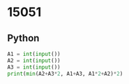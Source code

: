 # 15051

## Python

```python
A1 = int(input())
A2 = int(input())
A3 = int(input())
print(min(A2+A3*2, A1+A3, A1*2+A2)*2)
```
